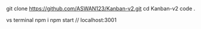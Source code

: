 git clone https://github.com/ASWAN123/Kanban-v2.git
cd Kanban-v2
code .

vs terminal
npm i
npm start // localhost:3001